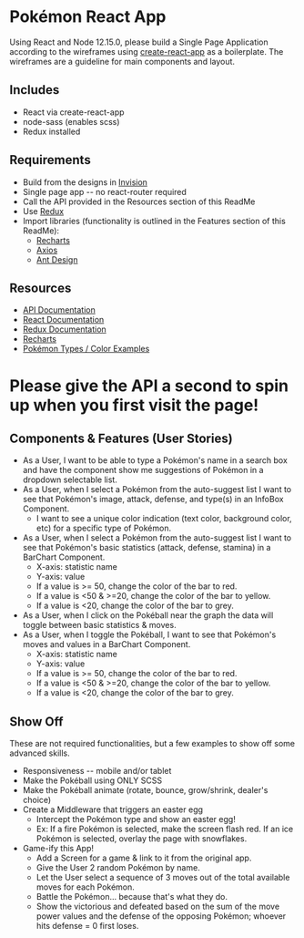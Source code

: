# Pokémon React App #

Using React and Node 12.15.0, please build a Single Page Application according to the wireframes using [create-react-app](https://github.com/facebookincubator/create-react-app#creating-an-app) as a boilerplate. The wireframes are a guideline for main components and layout.

## Includes ##
* React via create-react-app
* node-sass (enables scss)
* Redux installed

## Requirements ##
* Build from the designs in [Invision](https://adkgroup.invisionapp.com/console/share/UYHW742QJWR)
* Single page app -- no react-router required
* Call the API provided in the Resources section of this ReadMe
* Use [Redux](https://redux.js.org/docs/basics/UsageWithReact.html)
* Import libraries (functionality is outlined in the Features section of this ReadMe): 
    * [Recharts](http://recharts.org/#/en-US/examples/SimpleBarChart)
    * [Axios](https://github.com/axios/axios)
    * [Ant Design](https://3x.ant.design/docs/react/introduce)

## Resources ##

* [API Documentation](https://pokeapi.co/docs/v2.html)
* [React Documentation](https://github.com/facebookincubator/create-react-app#creating-an-app)
* [Redux Documentation](https://redux.js.org/docs/basics/UsageWithReact.html)
* [Recharts](http://recharts.org/)
* [Pokémon Types / Color Examples](http://www.pokemongodb.net/2016/04/pokemon-go-types.html)

# Please give the API a second to spin up when you first visit the page!

## Components & Features (User Stories) ##

* As a User, I want to be able to type a Pokémon's name in a search box and have the component show me suggestions of Pokémon in a dropdown selectable list. 
* As a User, when I select a Pokémon from the auto-suggest list I want to see that Pokémon's image, attack, defense, and type(s) in an InfoBox Component. 
    * I want to see a unique color indication (text color, background color, etc) for a specific type of Pokémon.
* As a User, when I select a Pokémon from the auto-suggest list I want to see that Pokémon's basic statistics (attack, defense, stamina) in a BarChart Component.
    * X-axis: statistic name
    * Y-axis: value
    * If a value is >= 50, change the color of the bar to red. 
    * If a value is <50 & >=20, change the color of the bar to yellow. 
    * If a value is <20, change the color of the bar to grey.
* As a User, when I click on the Pokéball near the graph the data will toggle between basic statistics & moves.
* As a User, when I toggle the Pokéball, I want to see that Pokémon's moves and values in a BarChart Component.
    * X-axis: statistic name
    * Y-axis: value
    * If a value is >= 50, change the color of the bar to red. 
    * If a value is <50 & >=20, change the color of the bar to yellow. 
    * If a value is <20, change the color of the bar to grey.

## Show Off ##

These are not required functionalities, but a few examples to show off some advanced skills. 

* Responsiveness -- mobile and/or tablet
* Make the Pokéball using ONLY SCSS
* Make the Pokéball animate (rotate, bounce, grow/shrink, dealer's choice)
* Create a Middleware that triggers an easter egg
    * Intercept the Pokémon type and show an easter egg! 
    * Ex: If a fire Pokémon is selected, make the screen flash red. If an ice Pokémon is selected, overlay the page with snowflakes.
* Game-ify this App!
    * Add a Screen for a game & link to it from the original app. 
    * Give the User 2 random Pokémon by name.
    * Let the User select a sequence of 3 moves out of the total available moves for each Pokémon.
    * Battle the Pokémon... because that's what they do. 
    * Show the victorious and defeated based on the sum of the move power values and the defense of the opposing Pokémon; whoever hits defense = 0 first loses.